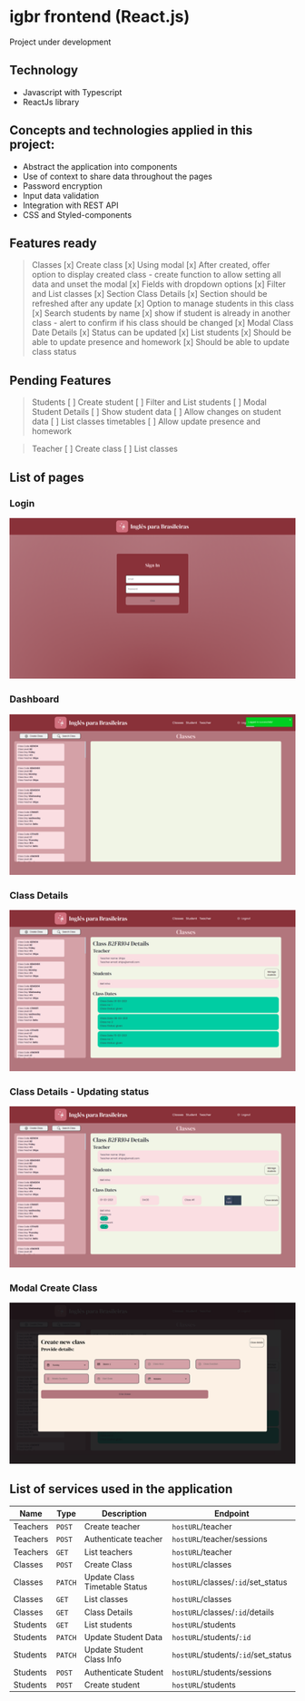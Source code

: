 # igbr frontend (React.js)

Project under development

## Technology

- Javascript with Typescript
- ReactJs library

## Concepts and technologies applied in this project:

- Abstract the application into components
- Use of context to share data throughout the pages
- Password encryption
- Input data validation
- Integration with REST API
- CSS and Styled-components

## Features ready

> Classes
[x] Create class
  [x] Using modal
  [x] After created, offer option to display created class - create function to allow setting all data and unset the modal
  [x] Fields with dropdown options
[x] Filter and List classes
[x] Section Class Details
  [x] Section should be refreshed after any update
    [x] Option to manage students in this class
      [x] Search students by name
      [x] show if student is already in another class - alert to confirm if his class should be changed
  [x] Modal Class Date Details
    [x] Status can be updated
    [x] List students
    [x] Should be able to update presence and homework
    [x] Should be able to update class status

## Pending Features

> Students
[ ] Create student
[ ] Filter and List students
[ ] Modal Student Details
  [ ] Show student data
  [ ] Allow changes on student data
  [ ] List classes timetables
    [ ] Allow update presence and homework

> Teacher
[ ] Create class
[ ] List classes


## List of pages

### Login

![Login](appImages/Login.png)

### Dashboard

![Dashboard](appImages/Dashboard.png)

### Class Details

![Profile](appImages/ClassDetail.png)

### Class Details - Updating status

![Signup](appImages/ClassDetailUpdatingStatus.png)

### Modal Create Class

![Reset Password](appImages/ModalCreateClass.png)

## List of services used in the application

| Name | Type | Description | Endpoint |
| ------------------- | ------------------- | ------------------- | ------------------- |
|  Teachers | `POST` | Create teacher | `hostURL`/teacher |
|  Teachers | `POST` | Authenticate teacher | `hostURL`/teacher/sessions |
|  Teachers | `GET` | List teachers | `hostURL`/teacher |
|  Classes | `POST` | Create Class | `hostURL`/classes |
|  Classes | `PATCH` | Update Class Timetable Status | `hostURL`/classes/`:id`/set_status |
|  Classes | `GET` | List classes | `hostURL`/classes |
|  Classes | `GET` | Class Details | `hostURL`/classes/`:id`/details |
|  Students | `GET` | List students | `hostURL`/students |
|  Students | `PATCH` | Update Student Data | `hostURL`/students/`:id` |
|  Students | `PATCH` | Update Student Class Info | `hostURL`/students/`:id`/set_status |
|  Students | `POST` | Authenticate Student | `hostURL`/students/sessions |
|  Students | `POST` | Create student | `hostURL`/students |

